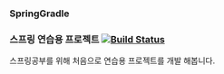 ### SpringGradle
### 스프링 연습용 프로젝트 [![Build Status](https://travis-ci.org/teahyuk/SpringExam.svg?branch=master)](https://travis-ci.org/teahyuk/SpringExam)
스프링공부를 위해 처음으로 연습용 프로젝트를 개발 해봅니다.